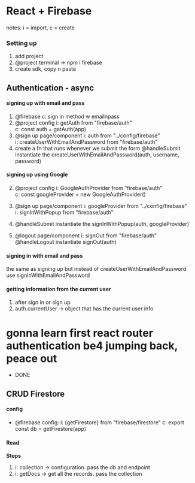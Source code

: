 # React + Firebase

notes: i = import, c = create

### Setting up

1. add project
2. @project terminal -> npm i firebase
3. create sdk, copy n paste

## Authentication - async

#### signing up with email and pass

1. @firebase
   c: sign in method w emailnpass
2. @project config
   i: getAuth from "firebase/auth" <br>
   c: const auth = getAuth(app)
3. @sign up page/component
   i: auth from "../config/firebase"<br>
   i: createUserWithEmailAndPassword from "firebase/auth"
4. create a fn that runs whenever we submit the form
   @handleSubmit instantiate the createUserWithEmailAndPassword(auth, username, password)

#### signing up using Google

2. @project config
   i: GoogleAuthProvider from "firebase/auth"<br>
   c: const googleProvider = new GoogleAuthProvider()
3. @sign up page/component
   i: googleProvider from "../config/firebase"<br>
   i: signInWithPopup from "firebase/auth"
4. @handleSubmit instantiate the signInWithPopup(auth, googleProvider)

5. @logout page/component
   i: signOut from "firebase/auth"
   @handleLogout instantiate signOut(auth)

#### signing in with email and pass

the same as signing up but instead of createUserWithEmailAndPassword use signInWithEmailAndPassword

#### getting information from the current user

1. after sign in or sign up
2. auth.currentUser -> object that has the current user info

# gonna learn first react router authentication be4 jumping back, peace out

- DONE

## CRUD Firestore

#### config

- @firebase config:
  i: {getFirestore} from "firebase/firestore"
  c: export const db = getFirestore(app)

#### Read

<b>Steps</b>

1. i: collection -> configuration. pass the db and endpoint
1. i: getDocs -> get all the records. pass the collection
